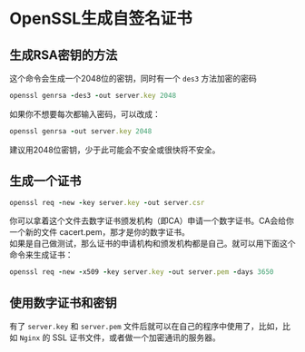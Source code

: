 # OpenSSL生成自签名证书
## 生成RSA密钥的方法
这个命令会生成一个2048位的密钥，同时有一个 `des3` 方法加密的密码
```ruby
openssl genrsa -des3 -out server.key 2048
```
如果你不想要每次都输入密码，可以改成：
```ruby
openssl genrsa -out server.key 2048
```
建议用2048位密钥，少于此可能会不安全或很快将不安全。
## 生成一个证书
```ruby
openssl req -new -key server.key -out server.csr 
```
你可以拿着这个文件去数字证书颁发机构（即CA）申请一个数字证书。CA会给你一个新的文件 cacert.pem，那才是你的数字证书。<br/>
如果是自己做测试，那么证书的申请机构和颁发机构都是自己。就可以用下面这个命令来生成证书：
```ruby
openssl req -new -x509 -key server.key -out server.pem -days 3650
```
## 使用数字证书和密钥
有了 `server.key` 和 `server.pem` 文件后就可以在自己的程序中使用了，比如，比如 `Nginx` 的 SSL 证书文件，或者做一个加密通讯的服务器。